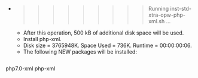 * >>>>>>>>> Running inst-std-xtra-opw-php-xml.sh ...
  * After this operation, 500 kB of additional disk space will be used.
  * Install php-xml.
  * Disk size = 3765948K. Space Used = 736K. Runtime = 00:00:00:06.
  * The following NEW packages will be installed:
  ```bash
php7.0-xml php-xml
  ```
